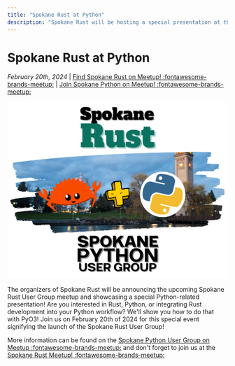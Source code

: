 ```yaml
---
title: "Spokane Rust at Python"
description: "Spokane Rust will be hosting a special presentation at the Spokane Python Meetup to celebrate Spokane Tech and our fledgling user-group!" 
---
```


# Spokane Rust at Python

_February 20th, 2024_ | [Find Spokane Rust on Meetup! :fontawesome-brands-meetup:](https://www.meetup.com/spokane-rust/) | [Join Spokane Python on Meetup! :fontawesome-brands-meetup:](https://www.meetup.com/python-spokane/)

<img src="/img/rust_python_alliance.png" width="720" />

The organizers of Spokane Rust will be announcing the upcoming Spokane Rust User Group meetup and showcasing a special Python-related presentation! Are you interested in Rust, Python, or integrating Rust development into your Python workflow? We'll show you how to do that with PyO3! Join us on February 20th of 2024 for this special event signifying the launch of the Spokane Rust User Group!

More information can be found on the [Spokane Python User Group on Meetup :fontawesome-brands-meetup:](https://www.meetup.com/python-spokane/) and don't forget to join us at the [Spokane Rust Meetup! :fontawesome-brands-meetup:](https://www.meetup.com/spokane-rust/)